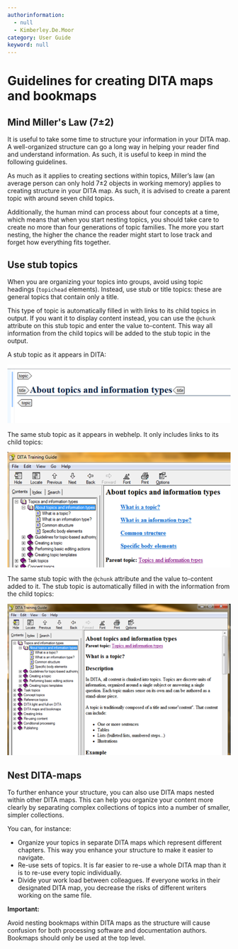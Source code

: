 ```yaml
---
authorinformation:
  - null
  - Kimberley.De.Moor
category: User Guide
keyword: null
---
```


# Guidelines for creating DITA maps and bookmaps

## Mind Miller's Law \(7±2\)

It is useful to take some time to structure your information in your DITA map. A well-organized structure can go a long way in helping your reader find and understand information. As such, it is useful to keep in mind the following guidelines.

As much as it applies to creating sections within topics, Miller’s law \(an average person can only hold 7±2 objects in working memory\) applies to creating structure in your DITA map. As such, it is advised to create a parent topic with around seven child topics.

Additionally, the human mind can process about four concepts at a time, which means that when you start nesting topics, you should take care to create no more than four generations of topic families. The more you start nesting, the higher the chance the reader might start to lose track and forget how everything fits together.

## Use stub topics

When you are organizing your topics into groups, avoid using topic headings \(`topichead` elements\). Instead, use stub or title topics: these are general topics that contain only a title.

This type of topic is automatically filled in with links to its child topics in output. If you want it to display content instead, you can use the `@chunk` attribute on this stub topic and enter the value to-content. This way all information from the child topics will be added to the stub topic in the output.

A stub topic as it appears in DITA:

![](../../../../.gitbook/assets/stub_topic.png)

The same stub topic as it appears in webhelp. It only includes links to its child topics:

![](../../../../.gitbook/assets/stub_topic_webhelp.png)

The same stub topic with the `@chunk` attribute and the value to-content added to it. The stub topic is automatically filled in with the information from the child topics:

![](../../../../.gitbook/assets/stub_topic_chunked.png)

## Nest DITA-maps

To further enhance your structure, you can also use DITA maps nested within other DITA maps. This can help you organize your content more clearly by separating complex collections of topics into a number of smaller, simpler collections.

You can, for instance:

* Organize your topics in separate DITA maps which represent different chapters. This way you enhance your structure to make it easier to navigate.
* Re-use sets of topics. It is far easier to re-use a whole DITA map than it is to re-use every topic individually.
* Divide your work load between colleagues. If everyone works in their designated DITA map, you decrease the risks of different writers working on the same file.

**Important:**

Avoid nesting bookmaps within DITA maps as the structure will cause confusion for both processing software and documentation authors. Bookmaps should only be used at the top level.

